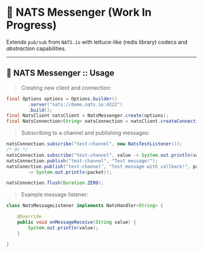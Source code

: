 # 🌠 NATS Messenger (Work In Progress)

Extends `pub/sub` from `NATS.io` with lettuce-like (redis library) codecs and *abstraction* capabilities.

---
## 🌠 NATS Messenger :: Usage

> Creating new client and connection:
```java
final Options options = Options.builder()
        .server("nats://demo.nats.io:4222")
        .build();
final NatsClient natsClient = NatsMessenger.create(options);
final NatsConnection<String> natsConnection = natsClient.createConnection(new NatsStringCodec());
```

> Subscribing to a channel and publishing messages:
```java
natsConnection.subscribe("test-channel", new NatsTestListener());
/* Or */
natsConnection.subscribe("test-channel", value -> System.out.println(value));
natsConnection.publish("test-channel", "Test message!");
natsConection.publish("test-channel", "Test message with callback!", packet 
        -> System.out.println(packet));

natsConnection.flush(Duration.ZERO);
```

> Example message listener:
```java
class NatsMessageListener implements NatsHandler<String> {

    @Override
    public void onMessageReceive(String value) {
        System.out.println(value);
    }

}
```
